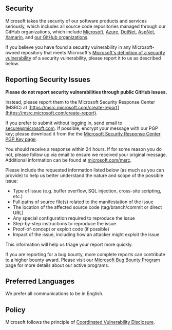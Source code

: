 <!-- BEGIN MICROSOFT SECURITY.MD V0.0.3 BLOCK -->

## Security

Microsoft takes the security of our software products and services seriously,
which includes all source code repositories managed through our GitHub
organizations, which include [Microsoft](https://github.com/Microsoft),
[Azure](https://github.com/Azure), [DotNet](https://github.com/dotnet),
[AspNet](https://github.com/aspnet), [Xamarin](https://github.com/xamarin), and
[our GitHub organizations](https://opensource.microsoft.com/).

If you believe you have found a security vulnerability in any Microsoft-owned
repository that meets Microsoft's
[Microsoft's definition of a security vulnerability](<https://docs.microsoft.com/en-us/previous-versions/tn-archive/cc751383(v=technet.10)>)
of a security vulnerability, please report it to us as described below.

## Reporting Security Issues

**Please do not report security vulnerabilities through public GitHub issues.**

Instead, please report them to the Microsoft Security Response Center (MSRC) at
[https://msrc.microsoft.com/create-report](https://msrc.microsoft.com/create-report).

If you prefer to submit without logging in, send email to
[secure@microsoft.com](mailto:secure@microsoft.com). If possible, encrypt your
message with our PGP key; please download it from the the
[Microsoft Security Response Center PGP Key page](https://www.microsoft.com/en-us/msrc/pgp-key-msrc).

You should receive a response within 24 hours. If for some reason you do not,
please follow up via email to ensure we received your original message.
Additional information can be found at
[microsoft.com/msrc](https://www.microsoft.com/msrc).

Please include the requested information listed below (as much as you can
provide) to help us better understand the nature and scope of the possible
issue:

- Type of issue (e.g. buffer overflow, SQL injection, cross-site scripting,
  etc.)
- Full paths of source file(s) related to the manifestation of the issue
- The location of the affected source code (tag/branch/commit or direct URL)
- Any special configuration required to reproduce the issue
- Step-by-step instructions to reproduce the issue
- Proof-of-concept or exploit code (if possible)
- Impact of the issue, including how an attacker might exploit the issue

This information will help us triage your report more quickly.

If you are reporting for a bug bounty, more complete reports can contribute to a
higher bounty award. Please visit our
[Microsoft Bug Bounty Program](https://microsoft.com/msrc/bounty) page for more
details about our active programs.

## Preferred Languages

We prefer all communications to be in English.

## Policy

Microsoft follows the principle of
[Coordinated Vulnerability Disclosure](https://www.microsoft.com/en-us/msrc/cvd).

<!-- END MICROSOFT SECURITY.MD BLOCK -->
